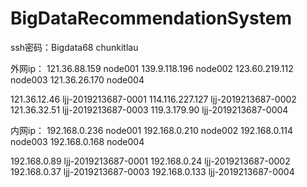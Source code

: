# BigDataRecommendationSystem

ssh密码：Bigdata68
chunkitlau

外网ip：
121.36.88.159 node001
139.9.118.196 node002
123.60.219.112 node003
121.36.26.170 node004

121.36.12.46 ljj-2019213687-0001
114.116.227.127 ljj-2019213687-0002
121.36.32.51 ljj-2019213687-0003
119.3.179.90 ljj-2019213687-0004

内网ip：
192.168.0.236   node001
192.168.0.210   node002
192.168.0.114   node003
192.168.0.168   node004

192.168.0.89 ljj-2019213687-0001
192.168.0.24 ljj-2019213687-0002
192.168.0.37 ljj-2019213687-0003
192.168.0.133 ljj-2019213687-0004